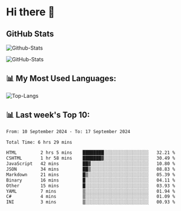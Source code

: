 # Hi there 👋

## GitHub Stats
![Github-Stats](https://github-readme-stats-sigma-five.vercel.app/api?username=ltorson&show_icons=true&theme=radical&count_private=true&show=reviews,discussions_started,discussions_answered,prs_merged,prs_merged_percentage)

![GitHub-Stats](https://github-readme-stats.vercel.app/api/wakatime?username=LeeTorson&theme=synthwave&size_weight=0.5&count_weight=0.5&title_color=36F9F6&langs_count=10&count_private=true)

## 📊 My Most Used Languages:
![Top-Langs](https://github-readme-stats-sigma-five.vercel.app/api/top-langs/?username=LTorson&layout=compact&langs_count=10)


## 📊 Last week's Top 10:
<!--START_SECTION:waka-->

```txt
From: 10 September 2024 - To: 17 September 2024

Total Time: 6 hrs 29 mins

HTML         2 hrs 5 mins    ████████░░░░░░░░░░░░░░░░░   32.21 %
CSHTML       1 hr 58 mins    ███████▓░░░░░░░░░░░░░░░░░   30.49 %
JavaScript   42 mins         ██▓░░░░░░░░░░░░░░░░░░░░░░   10.80 %
JSON         34 mins         ██▒░░░░░░░░░░░░░░░░░░░░░░   08.83 %
Markdown     21 mins         █▒░░░░░░░░░░░░░░░░░░░░░░░   05.39 %
Binary       16 mins         █░░░░░░░░░░░░░░░░░░░░░░░░   04.11 %
Other        15 mins         █░░░░░░░░░░░░░░░░░░░░░░░░   03.93 %
YAML         7 mins          ▒░░░░░░░░░░░░░░░░░░░░░░░░   01.94 %
C#           4 mins          ▒░░░░░░░░░░░░░░░░░░░░░░░░   01.09 %
INI          3 mins          ▒░░░░░░░░░░░░░░░░░░░░░░░░   00.93 %
```

<!--END_SECTION:waka-->
